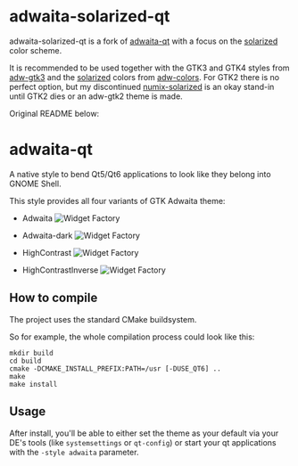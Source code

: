 adwaita-solarized-qt
====================

adwaita-solarized-qt is a fork of [adwaita-qt][adw-qt] with a focus on the
[solarized][solarized] color scheme.

It is recommended to be used together with the GTK3 and GTK4 styles from
[adw-gtk3][adw-gtk3] and the [solarized][adw-colors-solarized] colors from
[adw-colors][adw-colors]. For GTK2 there is no perfect option, but my
discontinued [numix-solarized][numix-solarized] is an okay stand-in until GTK2
dies or an adw-gtk2 theme is made.

[solarized]: https://ethanschoonover.com/solarized/
[adw-qt]: https://github.com/FedoraQt/adwaita-qt
[adw-gtk3]: https://github.com/lassekongo83/adw-gtk3
[adw-colors]: https://github.com/lassekongo83/adw-colors
[adw-colors-solarized]: https://github.com/lassekongo83/adw-colors/blob/main/themes/solarized/gtk.css
[numix-solarized]: https://github.com/Ferdi265/numix-solarized-gtk-theme

Original README below:

adwaita-qt
==========

A native style to bend Qt5/Qt6 applications to look like they belong into GNOME Shell.

This style provides all four variants of GTK Adwaita theme:

* Adwaita
![Widget Factory](data/screenshots/widgets-adwaita.png)

* Adwaita-dark
![Widget Factory](data/screenshots/widgets-adwaita-dark.png)

* HighContrast
![Widget Factory](data/screenshots/widgets-highcontrast.png)

* HighContrastInverse
![Widget Factory](data/screenshots/widgets-highcontrastinverse.png)

## How to compile

The project uses the standard CMake buildsystem.

So for example, the whole compilation process could look like this:

```
mkdir build
cd build
cmake -DCMAKE_INSTALL_PREFIX:PATH=/usr [-DUSE_QT6] ..
make
make install
```

## Usage

After install, you'll be able to either set the theme as your default via your DE's tools (like `systemsettings` or `qt-config`) or start your qt applications with the `-style adwaita` parameter.
